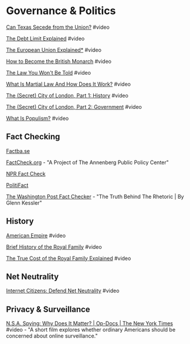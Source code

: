# Governance & Politics

[Can Texas Secede from the Union?](https://www.youtube.com/watch?v=S92fTz_-kQE&list=PLIilwIraDV2LO0itulEQl76KwCRhCdN8H&index=2) \#video

[The Debt Limit Explained](https://www.youtube.com/watch?v=KIbkoop4AYE&list=PLIilwIraDV2LO0itulEQl76KwCRhCdN8H&index=2) \#video

[The European Union Explained\*](https://www.youtube.com/watch?v=O37yJBFRrfg&list=PLIilwIraDV2LO0itulEQl76KwCRhCdN8H&index=2) \#video

[How to Become the British Monarch](https://www.youtube.com/watch?v=BUY6HGqYweQ&list=PLIilwIraDV2LO0itulEQl76KwCRhCdN8H&index=2) \#video

[The Law You Won't Be Told](https://www.youtube.com/watch?v=uqH_Y1TupoQ&list=PLIilwIraDV2LO0itulEQl76KwCRhCdN8H&index=2) \#video

[What Is Martial Law And How Does It Work?](https://www.youtube.com/watch?v=-1L3CtY8SCQ&list=PLIilwIraDV2LO0itulEQl76KwCRhCdN8H&index=2) \#video

[The \(Secret\) City of London, Part 1: History](https://www.youtube.com/watch?v=LrObZ_HZZUc&list=PLIilwIraDV2LO0itulEQl76KwCRhCdN8H&index=2) \#video

[The \(Secret\) City of London, Part 2: Government](https://www.youtube.com/watch?v=z1ROpIKZe-c&list=PLIilwIraDV2LO0itulEQl76KwCRhCdN8H&index=2) \#video

[What Is Populism?](https://www.youtube.com/watch?v=IwHhV7tyXkE&list=PLIilwIraDV2LO0itulEQl76KwCRhCdN8H&index=2) \#video

## Fact Checking

[Factba.se](https://factba.se/)

[FactCheck.org](https://www.factcheck.org/) - "A Project of The Annenberg Public Policy Center"

[NPR Fact Check](https://www.npr.org/sections/politics-fact-check/)

[PolitiFact](https://www.politifact.com/truth-o-meter/)

[The Washington Post Fact Checker](https://www.washingtonpost.com/news/fact-checker/?noredirect=on&utm_term=.3a4fc449dbad) - "The Truth Behind The Rhetoric \| By Glenn Kessler"

## History

[American Empire](https://www.youtube.com/watch?v=ASSOQDQvVLU&list=PLIilwIraDV2LO0itulEQl76KwCRhCdN8H&index=2) \#video

[Brief History of the Royal Family](https://www.youtube.com/watch?v=jNgP6d9HraI&list=PLIilwIraDV2LO0itulEQl76KwCRhCdN8H&index=2) \#video

[The True Cost of the Royal Family Explained](https://www.youtube.com/watch?v=bhyYgnhhKFw&list=PLIilwIraDV2LO0itulEQl76KwCRhCdN8H&index=2) \#video



## Net Neutrality

[Internet Citizens: Defend Net Neutrality](https://www.youtube.com/watch?v=wtt2aSV8wdw&list=PLIilwIraDV2LO0itulEQl76KwCRhCdN8H&index=2) \#video

## Privacy & Surveillance

[N.S.A. Spying: Why Does It Matter? \| Op-Docs \| The New York Times](https://www.youtube.com/watch?v=S61eL_06RZ4&list=PLIilwIraDV2LO0itulEQl76KwCRhCdN8H&index=2&t=0s) \#video - "A short film explores whether ordinary Americans should be concerned about online surveillance."



